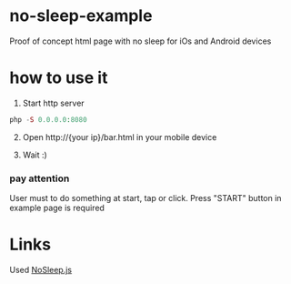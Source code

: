 # no-sleep-example

Proof of concept html page with no sleep for iOs and Android devices

# how to use it 

1. Start http server

```php
php -S 0.0.0.0:8080
```

2. Open http://{your ip}/bar.html in your mobile device

3. Wait :)

### pay attention 

User must to do something at start, tap or click. Press "START" button in example page is required

# Links

Used [NoSleep.js](https://github.com/richtr/NoSleep.js/)

